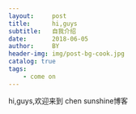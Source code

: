 ```yaml
---
layout:     post
title:      hi,guys
subtitle:   自我介绍
date:       2018-06-05
author:     BY
header-img: img/post-bg-cook.jpg
catalog: true
tags:
    - come on
---
```



hi,guys,欢迎来到 chen sunshine博客
 


